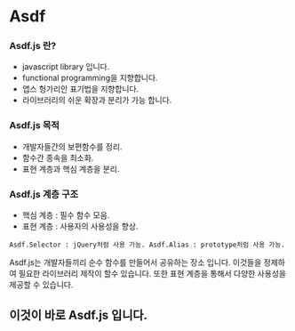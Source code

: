 Asdf
====

### Asdf.js 란?
* javascript library 입니다.
* functional programming을 지향합니다.
* 앱스 헝가리안 표기법을 지향합니다.
* 라이브러리의 쉬운 확장과 분리가 가능 합니다.

### Asdf.js 목적
* 개발자들간의 보편함수를 정리.
* 함수간 종속을 최소화.
* 표현 계층과 핵심 계층을 분리.

### Asdf.js 계층 구조
* 핵심 계층 : 필수 함수 모음.
* 표현 계층 : 사용자의 사용성을 향상.

`
Asdf.Selector : jQuery처럼 사용 가능.
Asdf.Alias : prototype처럼 사용 가능.
`

Asdf.js는 개발자들끼리 순수 함수를 만들어서 공유하는 장소 입니다. 이것들을 정제하여 필요한 라이브러리 제작이 할수 있습니다. 또한 표현 계층을 통해서 다양한 사용성을 제공할 수 있습니다.

## 이것이 바로 Asdf.js 입니다.
